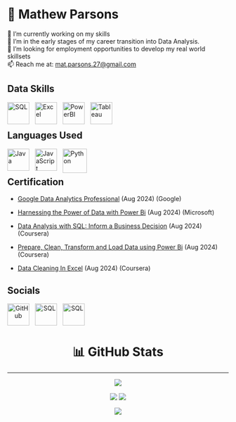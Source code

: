 # 💫 Mathew Parsons
📖 I’m currently working on my skills<br>🌱 I’m in the early stages of my career transition into Data Analysis.<br>🔭 I’m looking for employment opportunities to develop my real world skillsets<br>📫 Reach me at:  mat.parsons.27@gmail.com

## Data Skills


[<img align="left" alt="SQL" width="50" height="50" src="https://cdn.jsdelivr.net/gh/devicons/devicon@latest/icons/mysql/mysql-plain-wordmark.svg" style="padding-right:10px;"/>](https://www.mysql.com/)
[<img align="left" alt="Excel" width="50" height="50" src="https://github.com/sempostma/office365-icons/blob/master/png/256/excel.png?raw=true" style="padding-right:10px;"/>](https://www.microsoft.com/en-gb/microsoft-365/excel)
[<img align="left" alt="PowerBI" width="50" height="50" src="https://github.com/microsoft/PowerBI-Icons/blob/main/PNG/Power-BI.png?raw=true" style="padding-right:10px;"/>](https://www.microsoft.com/en-us/power-platform/products/power-bi)
[<img align="left" alt="Tableau" width="50" height="50" src="https://cdn.filepicker.io/api/file/jZDILlufSOSDOkuJTZ7J" style="padding-right:10px;"/>]([https://www.microsoft.com/en-us/power-platform/products/power-bi](https://www.tableau.com/en-gb))

<br />
<br />

## Languages Used

[<img align="left" alt="Java" width="50" height="50" src="https://cdn.jsdelivr.net/gh/devicons/devicon@latest/icons/java/java-original.svg" style="padding-right:10px;"/>](https://www.oracle.com/java/)
[<img align="left" alt="JavaScript" width="50" height="50" src="https://cdn.jsdelivr.net/gh/devicons/devicon@latest/icons/javascript/javascript-original.svg" style="padding-right:10px;"/>](https://developer.mozilla.org/en-US/docs/Web/JavaScript) 
[<img align="left" alt="Python" width="55" height="55" src="https://cdn.jsdelivr.net/gh/devicons/devicon@latest/icons/python/python-original.svg" style="padding-right:10px;"/>]([https://developer.mozilla.org/en-US/docs/Web/JavaScript](https://www.python.org/))

<br />
<br />

## Certification 

- [Google Data Analytics Professional](https://coursera.org/share/70ea27ff33417e789fd121b093ccc655) (Aug 2024) (Google)

- [Harnessing the Power of Data with Power Bi](https://coursera.org/share/416db9bb4adf994ce8e832ba55e89278) (Aug 2024) (Microsoft)

- [Data Analysis with SQL: Inform a Business Decision](https://coursera.org/share/25686eee7b5810593cb2e35498e91406) (Aug 2024) (Coursera)

- [Prepare, Clean, Transform and Load Data using Power Bi](https://coursera.org/share/b46a336dd591cdf65de635e52a844424) (Aug 2024) (Coursera)

- [Data Cleaning In Excel](https://coursera.org/share/253c4149fdcb5aa36e89c7e00f9d4a1e) (Aug 2024) (Coursera)



## Socials
<div align='center'>

[<img align="left" alt="GitHub" width="50" height="50" src="https://cdn.jsdelivr.net/gh/devicons/devicon@latest/icons/github/github-original.svg" style="padding-right:10px;"/>](https://www.github.com/MattParsons-MP)
[<img align="left" alt="SQL" width="50" height="50" src="https://ulsesifcfgmgsvjcuvqs.supabase.co/storage/v1/object/public/socials-icons/instagram.svg?sanitize=true" style="padding-right:10px;"/>]("http://www.instagram.com/cloudsurfer27)
[<img align="left" alt="SQL" width="50" height="50" src="https://cdn.jsdelivr.net/gh/devicons/devicon@latest/icons/linkedin/linkedin-original.svg" style="padding-right:10px;"/>](https://www.linkedin.com/in/mathew-parsons-b9906549/)

<br />
<br />
<br />


# 📊 GitHub Stats
--------------------------------------------------------------------
<div align='center'>

<img align='center' src="https://github-readme-streak-stats.herokuapp.com/?user=MattParsons-MP&theme=catppuccin_latte&hide_border=true" /> <br/>
  
<img align="center" src="https://github-readme-stats.vercel.app/api/top-langs/?username=MattParsons-MP&theme=catppuccin_latte&layout=pie" />
<img align="center" src="https://github-readme-stats.vercel.app/api/top-langs/?username=MattParsons-MP&theme=catppuccin_latte" /> <br/>

<br />
<img align='center' src="https://visitcount.itsvg.in/api?id=MattParsons-MP&icon=0&color=0)" />
</div>
